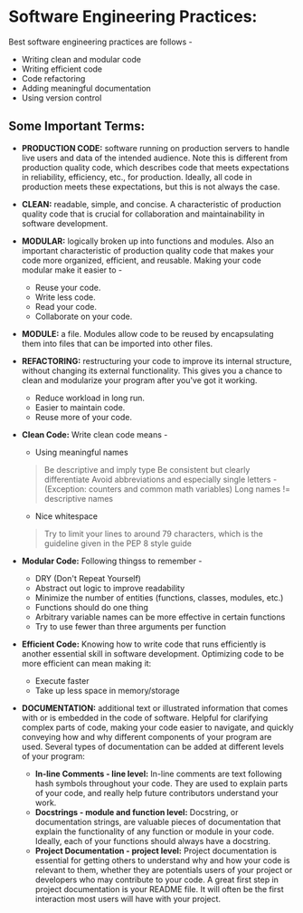 # Software Engineering Practices:

Best software engineering practices are follows - 
* Writing clean and modular code
* Writing efficient code
* Code refactoring
* Adding meaningful documentation
* Using version control

## Some Important Terms:

* **PRODUCTION CODE:** software running on production servers to handle live users and data of the intended audience. Note this is different from production quality code, which describes code that meets expectations in reliability, efficiency, etc., for production. Ideally, all code in production meets these expectations, but this is not always the case.
* **CLEAN:** readable, simple, and concise. A characteristic of production quality code that is crucial for collaboration and maintainability in software development.
* **MODULAR:** logically broken up into functions and modules. Also an important characteristic of production quality code that makes your code more organized, efficient, and reusable. Making your code modular make it easier to -
  - Reuse your code.
  - Write less code.
  - Read your code.
  - Collaborate on your code.
* **MODULE:** a file. Modules allow code to be reused by encapsulating them into files that can be imported into other files.

* **REFACTORING:** restructuring your code to improve its internal structure, without changing its external functionality. This gives you a chance to clean and modularize your program after you've got it working.
  * Reduce workload in long run.
  * Easier to maintain code.
  * Reuse more of your code.
  
* **Clean Code:** Write clean code means -
  - Using meaningful names
  > Be descriptive and imply type
  > Be consistent but clearly differentiate
  > Avoid abbreviations and especially single letters - (Exception: counters and common math variables)
  > Long names != descriptive names
  
  - Nice whitespace
  > Try to limit your lines to around 79 characters, which is the guideline given in the PEP 8 style guide
  
* **Modular Code:** Following thingss to remember -
  * DRY (Don't Repeat Yourself)
  * Abstract out logic to improve readability
  * Minimize the number of entities (functions, classes, modules, etc.)
  * Functions should do one thing
  * Arbitrary variable names can be more effective in certain functions
  * Try to use fewer than three arguments per function
  
* **Efficient Code:**
Knowing how to write code that runs efficiently is another essential skill in software development. Optimizing code to be more efficient can mean making it:
  * Execute faster
  * Take up less space in memory/storage
  
* **DOCUMENTATION:** additional text or illustrated information that comes with or is embedded in the code of software.
Helpful for clarifying complex parts of code, making your code easier to navigate, and quickly conveying how and why different components of your program are used.
Several types of documentation can be added at different levels of your program:
  * **In-line Comments - line level:** In-line comments are text following hash symbols throughout your code. They are used to explain parts of your code, and really help future contributors understand your work.
  * **Docstrings - module and function level:** Docstring, or documentation strings, are valuable pieces of documentation that explain the functionality of any function or module in your code. Ideally, each of your functions should always have a docstring.
  * **Project Documentation - project level:** Project documentation is essential for getting others to understand why and how your code is relevant to them, whether they are potentials users of your project or developers who may contribute to your code. A great first step in project documentation is your README file. It will often be the first interaction most users will have with your project.
  
  
  
